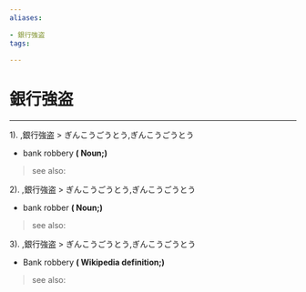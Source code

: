 ```yaml
---
aliases:
    
- 銀行強盗
tags:
    
---
```


# 銀行強盗
---
1).
,銀行強盗 > ぎんこうごうとう,ぎんこうごうとう

- bank robbery
**( Noun;)**
> see also: 
            
2).
,銀行強盗 > ぎんこうごうとう,ぎんこうごうとう

- bank robber
**( Noun;)**
> see also: 
            
3).
,銀行強盗 > ぎんこうごうとう,ぎんこうごうとう

- Bank robbery
**( Wikipedia definition;)**
> see also: 
            